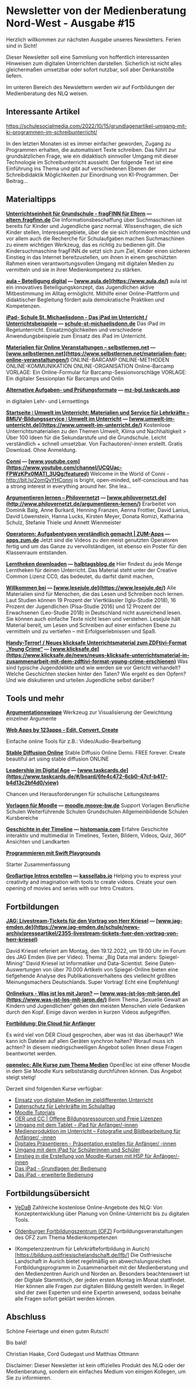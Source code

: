 # Newsletter von der Medienberatung Nord-West - Ausgabe #15

Herzlich willkommen zur nächsten Ausgabe unseres Newsletters. Ferien sind in Sicht!

Dieser Newsletter soll eine Sammlung von hoffentlich interessanten Hinweisen zum digitalen Unterrichten darstellen. Sicherlich ist nicht alles gleichermaßen umsetzbar oder sofort nutzbar, soll aber Denkanstöße liefern.

Im unteren Bereich des Newslettern werden wir auf Fortbildungen der Medienberatung des NLQ weisen.

## Interessante Artikel

https://schulesocialmedia.com/2022/10/15/grundlagenartikel-umgang-mit-ki-programmen-im-schreibunterricht/

In den letzten Monaten ist es immer einfacher geworden, Zugang zu Programmen erhalten, die automatisiert Texte schreiben. Das führt zur grundsätzlichen Frage, wie ein didaktisch sinnvoller Umgang mit dieser Technologie im Schreibunterricht aussieht. Der folgende Text ist eine Einführung ins Thema und gibt auf verschiedenen Ebenen der Schreibdidaktik Möglichkeiten zur Einordnung von KI-Programmen. Der Beitrag…

## Materialtipps

**[Unterrichtseinheit für Grundschule - fragFINN für Eltern](https://eltern.fragfinn.de/paedagogen/unterrichtseinheit-grundschule/?utm_campaign=Newsletter%20von%20der%20Medienberatung%20Nord-West&utm_medium=email&utm_source=Revue%20newsletter) — [eltern.fragfinn.de](https://eltern.fragfinn.de/paedagogen/unterrichtseinheit-grundschule/)** Die Informationsbeschaffung über Suchmaschinen ist bereits für Kinder und Jugendliche ganz normal. Wissensfragen, die sich Kinder stellen, Interessengebiete, über die sie sich informieren möchten und vor allem auch die Recherche für Schulaufgaben machen Suchmaschinen zu einem wichtigen Werkzeug, das es richtig zu bedienen gilt. Die Kindersuchmaschine fragFINN.de setzt sich zum Ziel, Kinder einen sicheren Einstieg in das Internet bereitzustellen, um ihnen in einem geschützten Rahmen einen verantwortungsvollen Umgang mit digitalen Medien zu vermitteln und sie in ihrer Medienkompetenz zu stärken.

**[aula – Beteiligung digital](https://www.aula.de/?utm_campaign=Newsletter%20von%20der%20Medienberatung%20Nord-West&utm_medium=email&utm_source=Revue%20newsletter) — [www.aula.de](https://www.aula.de/)** aula ist ein innovatives Beteiligungskonzept, das Jugendlichen aktive Mitbestimmung im Alltag ermöglicht. Mithilfe einer Online-Plattform und didaktischer Begleitung fördert aula demokratische Praktiken und Kompetenzen.

**[iPad- Schule St. Michaelisdonn - Das iPad im Unterricht / Unterrichtsbeispiele](https://schule-st-michaelisdonn.de/ipad-im-unterricht/?utm_campaign=Newsletter%20von%20der%20Medienberatung%20Nord-West&utm_medium=email&utm_source=Revue%20newsletter) — [schule-st-michaelisdonn.de](https://schule-st-michaelisdonn.de/ipad-im-unterricht/)** Das iPad im Regelunterricht. Einsatzmöglichkeiten und verschiedene Anwendungsbeispiele zum Einsatz des iPad im Unterricht.

**[Materialien für Online Veranstaltungen – selbstlernen.net](https://www.selbstlernen.net/materialien-fuer-online-veranstaltungen/?utm_campaign=Newsletter%20von%20der%20Medienberatung%20Nord-West&utm_medium=email&utm_source=Revue%20newsletter) — [www.selbstlernen.net](https://www.selbstlernen.net/materialien-fuer-online-veranstaltungen/)** ONLINE-BARCAMP ONLINE-METHODEN ONLINE-KOMMUNIKATION ONLINE-ORGANISATION Online-Barcamp VORLAGE: Ein Online-Formular für Barcamp-Sessionvorschläge VORLAGE: Ein digitaler Sessionplan für Barcamps und Onlin

**[Alternative Aufgaben- und Prüfungsformate](https://mz-bgl.taskcards.app/?utm_campaign=Newsletter%20von%20der%20Medienberatung%20Nord-West&utm_medium=email&utm_source=Revue%20newsletter#/board/98e23504-75e7-4cc0-a488-235be48e86c8/view) — [mz-bgl.taskcards.app](https://mz-bgl.taskcards.app/#/board/98e23504-75e7-4cc0-a488-235be48e86c8/view)**

in digitalen Lehr- und Lernsettings

**[Startseite ǀ Umwelt im Unterricht: Materialien und Service für Lehrkräfte – BMUV-Bildungsservice ǀ Umwelt im Unterricht](https://www.umwelt-im-unterricht.de/?utm_campaign=Newsletter%20von%20der%20Medienberatung%20Nord-West&utm_medium=email&utm_source=Revue%20newsletter) — [www.umwelt-im-unterricht.de](https://www.umwelt-im-unterricht.de/)** Kostenlose Unterrichtsmaterialien zu den Themen Umwelt, Klima und Nachhaltigkeit > Über 100 Ideen für die Sekundarstufe und die Grundschule. Leicht verständlich + schnell umsetzbar. Von Fachautoren/-innen erstellt. Gratis Download. Ohne Anmeldung.

**[Conni](https://www.youtube.com/channel/UCQUac-FPWzKPx0MATl_3UQg/featured?utm_campaign=Newsletter%20von%20der%20Medienberatung%20Nord-West&utm_medium=email&utm_source=Revue%20newsletter) — [www.youtube.com](https://www.youtube.com/channel/UCQUac-FPWzKPx0MATl_3UQg/featured)** Welcome in the World of Conni - http://bit.ly/2omQyYHConni is bright, open-minded, self-conscious and has a strong interest in everything around her. She lea...

**[Argumentieren lernen – Philovernetzt](http://www.philovernetzt.de/argumentieren-lernen/?utm_campaign=Newsletter%20von%20der%20Medienberatung%20Nord-West&utm_medium=email&utm_source=Revue%20newsletter) — [www.philovernetzt.de](http://www.philovernetzt.de/argumentieren-lernen/)** Erarbeitet von Dominik Balg, Anne Burkard, Henning Franzen, Aenna Frottier, David Lanius, David Löwenstein, Hanna Lucks, Kirsten Meyer, Donata Romizi, Katharina Schulz, Stefanie Thiele und Annett Wienmeister

**[Operatoren: Aufgabentypen verständlich gemacht | ZUM-Apps](https://apps.zum.de/apps/14015?utm_campaign=Newsletter%20von%20der%20Medienberatung%20Nord-West&utm_medium=email&utm_source=Revue%20newsletter) — [apps.zum.de](https://apps.zum.de/apps/14015)** Jetzt sind die Videos zu den meist genutzten Operatoren fertig und um das Ganze zu vervollständigen, ist ebenso ein Poster für den Klassenraum entstanden.

**[Lerntheken downloaden](https://halbtagsblog.de/downloads/lerntheken-2/downloads/?utm_campaign=Newsletter%20von%20der%20Medienberatung%20Nord-West&utm_medium=email&utm_source=Revue%20newsletter) — [halbtagsblog.de](https://halbtagsblog.de/downloads/lerntheken-2/downloads/)** Hier findest du jede Menge Lerntheken für deinen Unterricht. Das Material steht unter der Creative Common Lizenz CC0, das bedeutet, du darfst damit machen,

**[Willkommen bei](https://www.lesejule.de/?utm_campaign=Newsletter%20von%20der%20Medienberatung%20Nord-West&utm_medium=email&utm_source=Revue%20newsletter) — [www.lesejule.de](https://www.lesejule.de/)** Alle Materialien sind für Menschen, die das Lesen und Schreiben noch lernen. Laut Studien können 19 Prozent der Viertklässler (Iglu-Studie 2018), 16 Prozent der Jugendlichen (Pisa-Studie 2016) und 12 Prozent der Erwachsenen (Leo-Studie 2018) in Deutschland nicht ausreichend lesen. Sie können auch einfache Texte nicht lesen und verstehen. Lesejule hält Material bereit, um Lesen und Schreiben auf einer einfachen Ebene zu vermitteln und zu vertiefen – mit Erfolgserlebnissen und Spaß.

**[Handy-Terror! / Neues klicksafe Unterrichtsmaterial zum ZDFtivi-Format „Young Crime“](https://www.klicksafe.de/news/neues-klicksafe-unterrichtsmaterial-in-zusammenarbeit-mit-dem-zdftivi-format-young-crime-erschienen?utm_campaign=Newsletter%20von%20der%20Medienberatung%20Nord-West&utm_medium=email&utm_source=Revue%20newsletter) — [www.klicksafe.de](https://www.klicksafe.de/news/neues-klicksafe-unterrichtsmaterial-in-zusammenarbeit-mit-dem-zdftivi-format-young-crime-erschienen)** Was sind typische Jugenddelikte und wie werden sie vor Gericht verhandelt? Welche Geschichten stecken hinter den Taten? Wie ergeht es den Opfern? Und wie diskutieren und urteilen Jugendliche selbst darüber?

## Tools und mehr

**[Argumentationswippe](https://argumentationswippe.de/?utm_campaign=Newsletter%20von%20der%20Medienberatung%20Nord-West&utm_medium=email&utm_source=Revue%20newsletter)** Werkzeug zur Visualisierung der Gewichtung einzelner Argumente

**[Web Apps by 123apps - Edit, Convert, Create](https://123apps.com/?utm_campaign=Newsletter%20von%20der%20Medienberatung%20Nord-West&utm_medium=email&utm_source=Revue%20newsletter)**

Einfache online Tools für z.B.: Video/Audio-Bearbeitung

**[Stable Diffusion Online](https://stablediffusionweb.com/?utm_campaign=Newsletter%20von%20der%20Medienberatung%20Nord-West&utm_medium=email&utm_source=Revue%20newsletter)** Stable Diffusio Online Demo. FREE forever. Create beautiful art using stable diffusion ONLINE

**[Leadership im Digital Age](https://www.taskcards.de/?utm_campaign=Newsletter%20von%20der%20Medienberatung%20Nord-West&utm_medium=email&utm_source=Revue%20newsletter#/board/6fe4c472-6cb0-47cf-b417-b4d13c2bf4d0/view) — [www.taskcards.de](https://www.taskcards.de/#/board/6fe4c472-6cb0-47cf-b417-b4d13c2bf4d0/view)**

Chancen und Herausforderungen für schulische Leitungsteams

**[Vorlagen für Moodle](https://moodle.moove-bw.de/moodle/?utm_campaign=Newsletter%20von%20der%20Medienberatung%20Nord-West&utm_medium=email&utm_source=Revue%20newsletter) — [moodle.moove-bw.de](https://moodle.moove-bw.de/moodle/)** Support Vorlagen Berufliche Schulen Weiterführende Schulen Grundschulen Allgemeinbildende Schulen Kursbereiche

**[Geschichte in der Timeline](https://histomania.com/app/?utm_campaign=Newsletter%20von%20der%20Medienberatung%20Nord-West&utm_medium=email&utm_source=Revue%20newsletter) — [histomania.com](https://histomania.com/app/)** Erfahre Geschichte interaktiv und multimedial in Timelines, Texten, Bildern, Videos, Quiz, 360° Ansichten und Landkarten

**[Programmieren mit Swift Playgrounds](https://education-static.apple.com/geo/de/education/swift-playgrounds-guides/everyone-can-code-celebrating-you.pdf?utm_campaign=Newsletter%20von%20der%20Medienberatung%20Nord-West&utm_medium=email&utm_source=Revue%20newsletter)**

Starter Zusammenfassung

**[Großartige Intros erstellen](https://kassellabs.io/?utm_campaign=Newsletter%20von%20der%20Medienberatung%20Nord-West&utm_medium=email&utm_source=Revue%20newsletter) — [kassellabs.io](https://kassellabs.io/)** Helping you to express your creativity and imagination with tools to create videos. Create your own opening of movies and series with our Intro Creators.

## Fortbildungen

**[JAG: Livestream-Tickets für den Vortrag von Herr Kriesel](https://www.jag-emden.de/schule/news-archiv/presseartikel/2355-livestream-tickets-fuer-den-vortrag-von-herr-kriesel?utm_campaign=Newsletter%20von%20der%20Medienberatung%20Nord-West&utm_medium=email&utm_source=Revue%20newsletter) — [www.jag-emden.de](https://www.jag-emden.de/schule/news-archiv/presseartikel/2355-livestream-tickets-fuer-den-vortrag-von-herr-kriesel)**

David Kriesel referiert am Montag, den 19.12.2022, um 19:00 Uhr im Forum des JAG Emden (live per Video).
Thema: „Big Data mal anders: Spiegel-Mining“ David Kriesel ist Informatiker und Data-Scientist. Seine Daten-Auswertungen von über 70.000 Artikeln von Spiegel-Online bieten eine tiefgehende Analyse des Publikationsverhaltens des vielleicht größten Meinungsmachers Deutschlands.
Super Vortrag! Echt eine Empfehlung!

**[Onlinekurs - Was ist los mit Jaron?](https://www.was-ist-los-mit-jaron.de/?utm_campaign=Newsletter%20von%20der%20Medienberatung%20Nord-West&utm_medium=email&utm_source=Revue%20newsletter) — [www.was-ist-los-mit-jaron.de](https://www.was-ist-los-mit-jaron.de/)** Beim Thema „Sexuelle Gewalt an Kindern und Jugendlichen“ gehen den meisten Menschen viele Gedanken durch den Kopf. Einige davon werden in kurzen Videos aufgegriffen.

**[Fortbildung: Die Cloud für Anfänger](https://vedab.de/veranstaltungsdetails.php?utm_campaign=Newsletter%20von%20der%20Medienberatung%20Nord-West&utm_medium=email&utm_source=Revue%20newsletter&vid=134593)**

Es wird viel von DER Cloud gesprochen, aber was ist das überhaupt? Wie kann ich Dateien auf allen Geräten synchron halten? Worauf muss ich achten? In diesem niedrigschwelligen Angebot sollen Ihnen diese Fragen beantwortet werden.


**[openelec: Alle Kurse zum Thema Medien](https://moodle.nibis.de/openelec/course/index.php?categoryid=3&utm_campaign=Newsletter%20von%20der%20Medienberatung%20Nord-West&utm_medium=email&utm_source=Revue%20newsletter)**
OpenElec ist eine offener Moodle in dem Sie Moodle Kurs selbstständig durchführen können. Das Angebot steigt stetig!

Derzeit sind folgenden Kurse verfügbar:

- [Einsatz von digitalen Medien im zieldifferenten Unterricht](https://moodle.nibis.de/openelec/course/view.php?id=20)
- [Datenschutz für Lehrkräfte im Schulalltag](https://moodle.nibis.de/openelec/course/view.php?id=15)
- [Moodle Tutorials](https://moodle.nibis.de/openelec/course/view.php?id=17)
- [OER und CC | Offene Bildungsressourcen und Freie Lizenzen](https://moodle.nibis.de/openelec/course/view.php?id=16)
- [Umgang mit dem Tablet – iPad für Anfänger/-innen](https://moodle.nibis.de/openelec/course/view.php?id=10)
- [Medienproduktion im Unterricht – Fotografie und Bildbearbeitung für Anfänger/ -innen](https://moodle.nibis.de/openelec/course/view.php?id=9)
- [Digitales Präsentieren - Präsentation erstellen für Anfänger/ -innen](https://moodle.nibis.de/openelec/course/view.php?id=8)
- [Umgang mit dem iPad für Schülerinnen und Schüler](https://moodle.nibis.de/openelec/course/view.php?id=7)
- [Einstieg in die Erstellung von Moodle-Kursen mit H5P für Anfänger/-innen](https://moodle.nibis.de/openelec/course/view.php?id=6)
- [Das iPad - Grundlagen der Bedienung](https://moodle.nibis.de/openelec/course/view.php?id=5)
- [Das iPad - erweiterte Bedienung](https://moodle.nibis.de/openelec/course/view.php?id=4)

## Fortbildungsübersicht

- [VeDaB](https://vedab.de/veran_suche.php?sachgebiet=&schulform=&such=Medienbildung&utm_campaign=Newsletter%20von%20der%20Medienberatung%20Nord-West&utm_medium=email&utm_source=Revue%20newsletter&veranstalter=)
Zahlreiche kostenlose Online-Angebote des NLQ: Von Konzeptentwicklung über Planung von Online-Unterricht bis zu digitalen Tools.

- [Oldenburger Fortbildungszentrum (OFZ)](https://uol.de/ofz/fortbildungsangebot)
Fortbildungsveranstaltungen des OFZ zum Thema Medienkompetenzen

- (Kompetenzzentrum für Lehrkräftefortbildung in Aurich)[https://bildung.ostfriesischelandschaft.de/lfb/]
  Die Ostfriesische Landschaft in Aurich bietet regelmäßig ein abwechslungsreiches Fortbildungsprogramm in Zusammenarbeit mit der Medienberatung und den Medienzentren Aurich und Norden an. Besonders beachtenswert ist der Digitale Stammtisch, der jeden ersten Montag im Monat stattfindet. Hier können alle Fragen zur digitalen Bildung gestellt werden. In Regel sind der zwei Experten und eine Expertin anwesend, sodass beinahe alle Fragen sofort geklärt werden können.

## Abschluss

Schöne Feiertage und einen guten Rutsch!

Bis bald!

Christian Haake, Cord Gudegast und Matthias Ottmann

Disclaimer: Dieser Newsletter ist kein offizielles Produkt des NLQ oder der Medienberatung, sondern ein einfaches Medium von einigen Kollegen, um Sie zu informieren.








